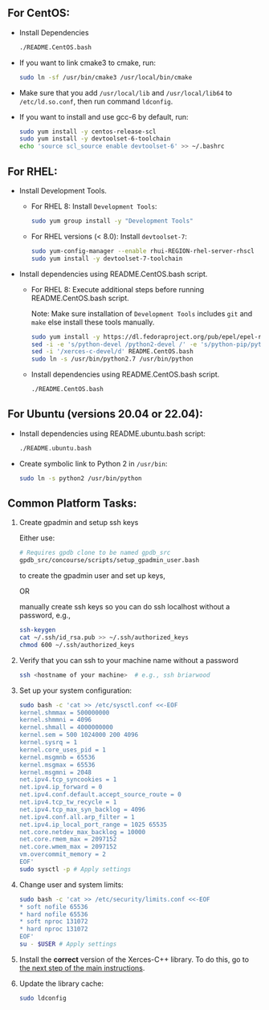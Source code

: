 ## For CentOS:

- Install Dependencies

  ```bash
  ./README.CentOS.bash
  ```

- If you want to link cmake3 to cmake, run:

  ```bash
  sudo ln -sf /usr/bin/cmake3 /usr/local/bin/cmake
  ```

- Make sure that you add `/usr/local/lib` and `/usr/local/lib64` to
`/etc/ld.so.conf`, then run command `ldconfig`.

- If you want to install and use gcc-6 by default, run:

  ```bash
  sudo yum install -y centos-release-scl
  sudo yum install -y devtoolset-6-toolchain
  echo 'source scl_source enable devtoolset-6' >> ~/.bashrc
  ```

## For RHEL:

- Install Development Tools.
  - For RHEL 8: Install `Development Tools`:

    ```bash
    sudo yum group install -y "Development Tools"
    ```

  - For RHEL versions (< 8.0): Install `devtoolset-7`:

    ```bash
    sudo yum-config-manager --enable rhui-REGION-rhel-server-rhscl
    sudo yum install -y devtoolset-7-toolchain
    ```

- Install dependencies using README.CentOS.bash script.
  - For RHEL 8: Execute additional steps before running README.CentOS.bash script.

    Note: Make sure installation of `Development Tools` includes `git` and `make` else install these tools manually.

    ```bash
    sudo yum install -y https://dl.fedoraproject.org/pub/epel/epel-release-latest-8.noarch.rpm
    sed -i -e 's/python-devel /python2-devel /' -e 's/python-pip/python2-pip/' -e 's/sudo pip/sudo pip2/' README.CentOS.bash
    sed -i '/xerces-c-devel/d' README.CentOS.bash
    sudo ln -s /usr/bin/python2.7 /usr/bin/python
    ```

  - Install dependencies using README.CentOS.bash script.

    ```bash
    ./README.CentOS.bash
    ```

## For Ubuntu (versions 20.04 or 22.04):

- Install dependencies using README.ubuntu.bash script:
  ```bash
  ./README.ubuntu.bash
  ```

- Create symbolic link to Python 2 in `/usr/bin`:

  ```bash
  sudo ln -s python2 /usr/bin/python
  ```

## Common Platform Tasks:

1. Create gpadmin and setup ssh keys

    Either use:

    ```bash
    # Requires gpdb clone to be named gpdb_src
    gpdb_src/concourse/scripts/setup_gpadmin_user.bash
    ```
    to create the gpadmin user and set up keys,

    OR

    manually create ssh keys so you can do ssh localhost without a password, e.g., 
   
    ```bash
    ssh-keygen
    cat ~/.ssh/id_rsa.pub >> ~/.ssh/authorized_keys
    chmod 600 ~/.ssh/authorized_keys
    ```

2. Verify that you can ssh to your machine name without a password

    ```bash
    ssh <hostname of your machine>  # e.g., ssh briarwood
    ```

3. Set up your system configuration:

    ```bash
    sudo bash -c 'cat >> /etc/sysctl.conf <<-EOF
    kernel.shmmax = 500000000
    kernel.shmmni = 4096
    kernel.shmall = 4000000000
    kernel.sem = 500 1024000 200 4096
    kernel.sysrq = 1
    kernel.core_uses_pid = 1
    kernel.msgmnb = 65536
    kernel.msgmax = 65536
    kernel.msgmni = 2048
    net.ipv4.tcp_syncookies = 1
    net.ipv4.ip_forward = 0
    net.ipv4.conf.default.accept_source_route = 0
    net.ipv4.tcp_tw_recycle = 1
    net.ipv4.tcp_max_syn_backlog = 4096
    net.ipv4.conf.all.arp_filter = 1
    net.ipv4.ip_local_port_range = 1025 65535
    net.core.netdev_max_backlog = 10000
    net.core.rmem_max = 2097152
    net.core.wmem_max = 2097152
    vm.overcommit_memory = 2
    EOF'
    sudo sysctl -p # Apply settings
    ```      

4. Change user and system limits:
    ```bash
    sudo bash -c 'cat >> /etc/security/limits.conf <<-EOF
    * soft nofile 65536
    * hard nofile 65536
    * soft nproc 131072
    * hard nproc 131072
    EOF'
    su - $USER # Apply settings
    ```

5. Install the **correct** version of the Xerces-C++ library. 
To do this, go to [the next step of the main instructions](README.md#xerces).

6. Update the library cache:
    ```bash
    sudo ldconfig
    ```
